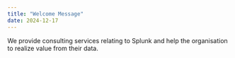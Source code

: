 ```yaml
---
title: "Welcome Message"
date: 2024-12-17
---
```


We provide consulting services relating to Splunk and help the organisation to realize value from their data.

